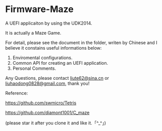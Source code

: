 # Firmware-Maze

A UEFI applicaiton by using the UDK2014.

It is actually a Maze Game.

For detail, please see the document in the folder, writen by Chinese and I believe it constains useful informations below:

1. Enviromental configurations.
2. Common API for creating an UEFI application.
3. Personal Comments.

Any Questions, please contact liute62@sina.cn or liuhaodong0828@gmail.com, thank you!

Reference:

https://github.com/swmicro/Tetris

https://github.com/diamont1001/C_maze

(please star it after you clone it and like it.「^_^」)
